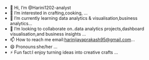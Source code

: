 - 👋 Hi, I’m @Harini1202-analyst
- 👀 I’m interested in crafting,cooking, ...
- 🌱 I’m currently learning data analytics & visualisation,business analytics...
- 💞️ I’m looking to collaborate on..data analytics projects,dashboard visualisation,and business insights ...
- 📫 How to reach me email:harinijayaprakash95@gmail.com...
- 😄 Pronouns:she/her ...
- ⚡ Fun fact:I enjoy turning ideas into creative crafts ...

<!---
Harini1202-analyst/Harini1202-analyst is a ✨ special ✨ repository because its `README.md` (this file) appears on your GitHub profile.
You can click the Preview link to take a look at your changes.
--->
